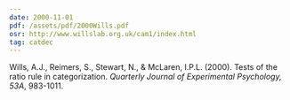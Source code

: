 ```yaml
---
date: 2000-11-01
pdf: /assets/pdf/2000Wills.pdf
osr: http://www.willslab.org.uk/cam1/index.html
tag: catdec
---
```


Wills, A.J., Reimers, S., Stewart, N., & McLaren, I.P.L. (2000). Tests of the ratio rule in categorization. _Quarterly Journal of Experimental Psychology, 53A_, 983-1011.
